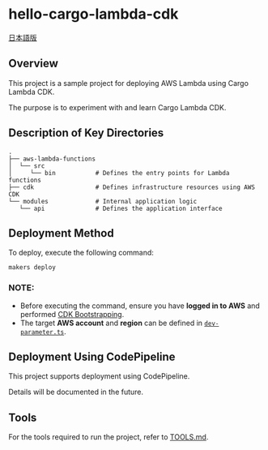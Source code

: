 # hello-cargo-lambda-cdk

[日本語版](README.ja.md)

## Overview

This project is a sample project for deploying AWS Lambda using Cargo Lambda CDK.

The purpose is to experiment with and learn Cargo Lambda CDK.

## Description of Key Directories

```
.
├── aws-lambda-functions
│  └── src
│     └── bin           # Defines the entry points for Lambda functions
├── cdk                 # Defines infrastructure resources using AWS CDK
└── modules             # Internal application logic
   └── api              # Defines the application interface
```

## Deployment Method

To deploy, execute the following command:

```shell
makers deploy
```

### **NOTE**: 

- Before executing the command, ensure you have **logged in to AWS** and performed [CDK Bootstrapping](https://docs.aws.amazon.com/cdk/v2/guide/bootstrapping.html).
- The target **AWS account** and **region** can be defined in [`dev-parameter.ts`](cdk/lib/parameters/dev-parameter.ts).

## Deployment Using CodePipeline

This project supports deployment using CodePipeline.

Details will be documented in the future.

## Tools

For the tools required to run the project, refer to [TOOLS.md](TOOLS.md).

